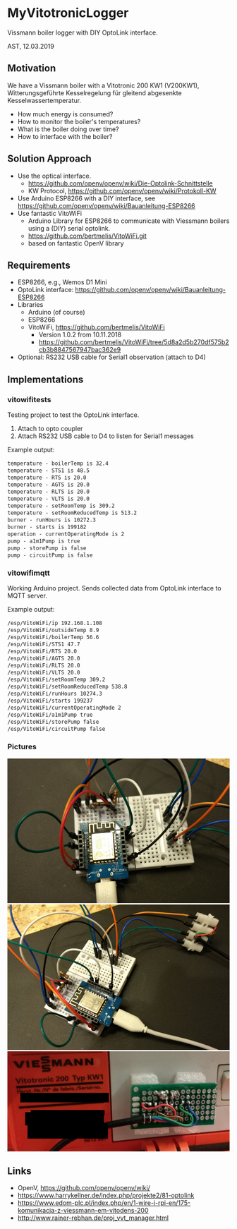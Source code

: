 

MyVitotronicLogger
==================
Vissmann boiler logger with DIY OptoLink interface.  

AST, 12.03.2019


Motivation
----------
We have a Vissmann boiler with a Vitotronic 200 KW1 (V200KW1), Witterungsgeführte Kesselregelung für gleitend abgesenkte Kesselwassertemperatur.
* How much energy is consumed? 
* How to monitor the boiler's temperatures?
* What is the boiler doing over time? 
* How to interface with the boiler?


Solution Approach
-----------------
* Use the optical interface.
	* https://github.com/openv/openv/wiki/Die-Optolink-Schnittstelle
	* KW Protocol, https://github.com/openv/openv/wiki/Protokoll-KW
* Use Arduino ESP8266 with a DIY interface, see https://github.com/openv/openv/wiki/Bauanleitung-ESP8266
* Use fantastic VitoWiFi
	* Arduino Library for ESP8266 to communicate with Viessmann boilers using a (DIY) serial optolink.
	* https://github.com/bertmelis/VitoWiFi.git
	* based on fantastic OpenV library



Requirements
------------
* ESP8266, e.g., Wemos D1 Mini
* OptoLink interface: https://github.com/openv/openv/wiki/Bauanleitung-ESP8266
* Libraries
	* Arduino (of course)
	* ESP8266
	* VitoWiFi, https://github.com/bertmelis/VitoWiFi
		* Version 1.0.2 from 10.11.2018
		* https://github.com/bertmelis/VitoWiFi/tree/5d8a2d5b270df575b2cb3b8847567947bac362e9
* Optional: RS232 USB cable for Serial1 observation (attach to D4)



Implementations
---------------

### vitowifitests
Testing project to test the OptoLink interface.
1. Attach to opto coupler 
2. Attach RS232 USB cable to D4 to listen for Serial1 messages

Example output:
```
temperature - boilerTemp is 32.4
temperature - STS1 is 48.5
temperature - RTS is 20.0
temperature - AGTS is 20.0
temperature - RLTS is 20.0
temperature - VLTS is 20.0
temperature - setRoomTemp is 309.2
temperature - setRoomReducedTemp is 513.2
burner - runHours is 10272.3
burner - starts is 199182
operation - currentOperatingMode is 2
pump - a1m1Pump is true
pump - storePump is false
pump - circuitPump is false
```


### vitowifimqtt
Working Arduino project.
Sends collected data from OptoLink interface to MQTT server.  

Example output:
```
/esp/VitoWiFi/ip 192.168.1.108
/esp/VitoWiFi/outsideTemp 8.9
/esp/VitoWiFi/boilerTemp 56.6
/esp/VitoWiFi/STS1 47.7
/esp/VitoWiFi/RTS 20.0
/esp/VitoWiFi/AGTS 20.0
/esp/VitoWiFi/RLTS 20.0
/esp/VitoWiFi/VLTS 20.0
/esp/VitoWiFi/setRoomTemp 309.2
/esp/VitoWiFi/setRoomReducedTemp 538.8
/esp/VitoWiFi/runHours 10274.3
/esp/VitoWiFi/starts 199237
/esp/VitoWiFi/currentOperatingMode 2
/esp/VitoWiFi/a1m1Pump true
/esp/VitoWiFi/storePump false
/esp/VitoWiFi/circuitPump false
```

### Pictures

![Breadboard Prototype](IMG_20190312_212939743.jpg "Breadboard Prototype")
![Breadboard Prototype](IMG_20190312_212953104.jpg "Breadboard Prototype")
![Sensor](IMG_20190312_212944589.jpg "Breadboard Prototype")
 






Links
-----
* OpenV, https://github.com/openv/openv/wiki/
* https://www.harrykellner.de/index.php/projekte2/81-optolink
* https://www.edom-plc.pl/index.php/en/1-wire-i-rpi-en/175-komunikacja-z-viessmann-em-vitodens-200
* http://www.rainer-rebhan.de/proj_vvt_manager.html

